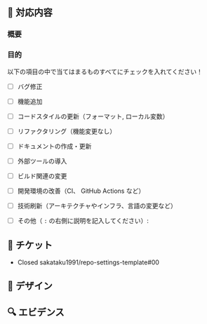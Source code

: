 ## 🔨 対応内容
### 概要


### 目的
以下の項目の中で当てはまるものすべてにチェックを入れてください！

- [ ] バグ修正
- [ ] 機能追加
- [ ] コードスタイルの更新（フォーマット, ローカル変数）
- [ ] リファクタリング（機能変更なし）
- [ ] ドキュメントの作成・更新
- [ ] 外部ツールの導入
- [ ] ビルド関連の変更
- [ ] 開発環境の改善（CI、 GitHub Actions など）
- [ ] 技術刷新（アーキテクチャやインフラ、言語の変更など）
- [ ] その他（ `:` の右側に説明を記入してください）: 


## 🎫 チケット
<!-- ※Issueの番号を記入する -->

- Closed sakataku1991/repo-settings-template#00


## 🎨 デザイン
<!-- ※FigmaやMiroなどのリンクを記入する -->



## 🔍 エビデンス
<!-- ※実装前／実装後の状態を画像や動画などで見比べられるようにする -->
